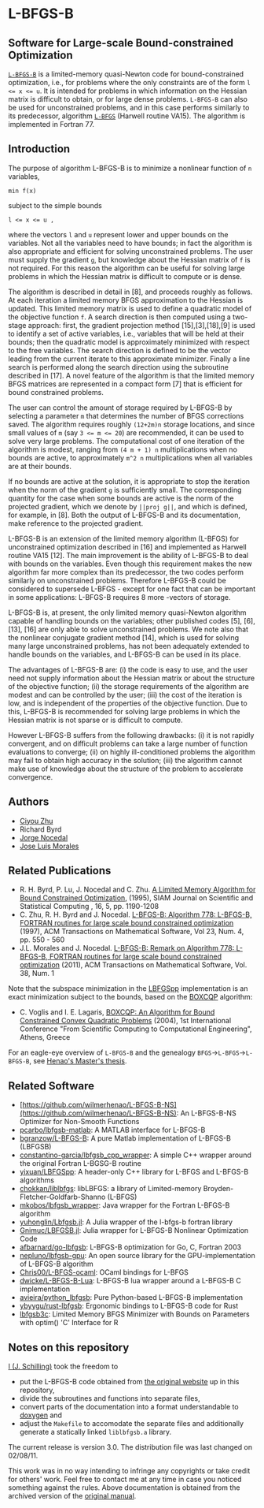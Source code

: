 # L-BFGS-B

## Software for Large-scale Bound-constrained Optimization
[`L-BFGS-B`](http://users.iems.northwestern.edu/~nocedal/lbfgsb.html) is a limited-memory quasi-Newton code for bound-constrained optimization,
i.e., for problems where the only constraints are of the form `l <= x <= u`.
It is intended for problems in which information on the Hessian matrix is difficult to obtain,
or for large dense problems.
`L-BFGS-B` can also be used for unconstrained problems, and in this case performs similarly to its predecessor,
algorithm [`L-BFGS`](http://users.iems.northwestern.edu/~nocedal/lbfgs.html) (Harwell routine VA15). The algorithm is implemented in Fortran 77.

## Introduction

The purpose of algorithm L-BFGS-B is to minimize a nonlinear function of `n` variables,

```
min f(x)
```

subject to the simple bounds

```
l <= x <= u ,
```

where the vectors `l` and `u` represent lower and upper bounds on the variables.
Not all the variables need to have bounds;
in fact the algorithm is also appropriate and efficient for solving unconstrained problems.
The user must supply the gradient `g`, but knowledge about the Hessian matrix of `f` is not required.
For this reason the algorithm can be useful for solving large problems
in which the Hessian matrix is difficult to compute or is dense.

The algorithm is described in detail in [8], and proceeds roughly as follows.
At each iteration a limited memory BFGS approximation to the Hessian is updated.
This limited memory matrix is used to define a quadratic model of the objective function `f`.
A search direction is then computed using a two-stage approach:
first, the gradient projection method [15],[3],[18],[9] is used to identify a set of active variables,
i.e., variables that will be held at their bounds;
then the quadratic model is approximately minimized with respect to the free variables.
The search direction is defined to be the vector leading from the current iterate to this approximate minimizer.
Finally a line search is performed along the search direction using the subroutine described in [17].
A novel feature of the algorithm is that the limited memory BFGS matrices
are represented in a compact form [7] that is efficient for bound constrained problems.

The user can control the amount of storage required by L-BFGS-B
by selecting a parameter `m` that determines the number of BFGS corrections saved.
The algorithm requires roughly `(12+2m)n` storage locations,
and since small values of `m` (say `3 <= m <= 20`) are recommended,
it can be used to solve very large problems.
The computational cost of one iteration of the algorithm is modest,
ranging from `(4 m + 1) n` multiplications when no bounds are active,
to approximately `m^2 n` multiplications when all variables are at their bounds.

If no bounds are active at the solution,
it is appropriate to stop the iteration when the norm of the gradient `g` is sufficiently small.
The corresponding quantity for the case when some bounds are active
is the norm of the projected gradient, which we denote by `||proj g||`,
and which is defined, for example, in [8].
Both the output of L-BFGS-B and its documentation, make reference to the projected gradient.

L-BFGS-B is an extension of the limited memory algorithm (L-BFGS) for unconstrained optimization described in [16] and implemented as Harwell routine VA15 [12]. The main improvement is the ability of L-BFGS-B to deal with bounds on the variables. Even though this requirement makes the new algorithm far more complex than its predecessor, the two codes perform similarly on unconstrained problems. Therefore L-BFGS-B could be considered to supersede L-BFGS - except for one fact that can be important in some applications: L-BFGS-B requires 8 more -vectors of storage.

L-BFGS-B is, at present, the only limited memory quasi-Newton algorithm capable of handling bounds on the variables; other published codes [5], [6], [13], [16] are only able to solve unconstrained problems. We note also that the nonlinear conjugate gradient method [14], which is used for solving many large unconstrained problems, has not been adequately extended to handle bounds on the variables, and L-BFGS-B can be used in its place.

The advantages of L-BFGS-B are: (i) the code is easy to use, and the user need not supply information about the Hessian matrix or about the structure of the objective function; (ii) the storage requirements of the algorithm are modest and can be controlled by the user; (iii) the cost of the iteration is low, and is independent of the properties of the objective function. Due to this, L-BFGS-B is recommended for solving large problems in which the Hessian matrix is not sparse or is difficult to compute.

However L-BFGS-B suffers from the following drawbacks: (i) it is not rapidly convergent, and on difficult problems can take a large number of function evaluations to converge; (ii) on highly ill-conditioned problems the algorithm may fail to obtain high accuracy in the solution; (iii) the algorithm cannot make use of knowledge about the structure of the problem to accelerate convergence. 




## Authors

* [Ciyou Zhu](http://web.archive.org/web/19990129014554/http://www.ece.nwu.edu/%7Eciyou/)
* Richard Byrd
* [Jorge Nocedal](http://www.ece.northwestern.edu/~nocedal)
* [Jose Luis Morales](http://web.archive.org/web/20080509084403/http://www.ece.northwestern.edu:80/~morales/)

## Related Publications

* R. H. Byrd, P. Lu, J. Nocedal and C. Zhu. [A Limited Memory Algorithm for Bound Constrained Optimization](https://doi.org/10.1137/0916069), (1995), SIAM Journal on Scientific and Statistical Computing , 16, 5, pp. 1190-1208
* C. Zhu, R. H. Byrd and J. Nocedal. [L-BFGS-B: Algorithm 778: L-BFGS-B, FORTRAN routines for large scale bound constrained optimization](https://doi.org/10.1145/279232.279236) (1997), ACM Transactions on Mathematical Software, Vol 23, Num. 4, pp. 550 - 560
* J.L. Morales and J. Nocedal. [L-BFGS-B: Remark on Algorithm 778: L-BFGS-B, FORTRAN routines for large scale bound constrained optimization](https://doi.org/10.1145/2049662.2049669) (2011), ACM Transactions on Mathematical Software, Vol. 38, Num. 1

Note that the subspace minimization in the [LBFGSpp](https://github.com/yixuan/LBFGSpp) implementation
is an exact minimization subject to the bounds, based on the [BOXCQP]() algorithm:
* C. Voglis and I. E. Lagaris, [BOXCQP: An Algorithm for Bound Constrained Convex Quadratic Problems](http://www.cs.uoi.gr/~voglis/boxcqp.pdf) (2004), 1st International Conference "From Scientific Computing to Computational Engineering", Athens, Greece

For an eagle-eye overview of `L-BFGS-B` and the genealogy `BFGS`->`L-BFGS`->`L-BFGS-B`, see [Henao's Master's thesis](https://cs.nyu.edu/overton/mstheses/henao/msthesis.pdf).

## Related Software

* [https://github.com/wilmerhenao/L-BFGS-B-NS](https://github.com/wilmerhenao/L-BFGS-B-NS): An L-BFGS-B-NS Optimizer for Non-Smooth Functions
* [pcarbo/lbfgsb-matlab](https://github.com/pcarbo/lbfgsb-matlab): A MATLAB interface for L-BFGS-B
* [bgranzow/L-BFGS-B](https://github.com/bgranzow/L-BFGS-B): A pure Matlab implementation of L-BFGS-B (LBFGSB)
* [constantino-garcia/lbfgsb_cpp_wrapper](https://github.com/constantino-garcia/lbfgsb_cpp_wrapper): A simple C++ wrapper around the original Fortran L-BGSG-B routine
* [yixuan/LBFGSpp](https://github.com/yixuan/LBFGSpp): A header-only C++ library for L-BFGS and L-BFGS-B algorithms
* [chokkan/liblbfgs](https://github.com/chokkan/liblbfgs): libLBFGS: a library of Limited-memory Broyden-Fletcher-Goldfarb-Shanno (L-BFGS)
* [mkobos/lbfgsb_wrapper](https://github.com/mkobos/lbfgsb_wrapper): Java wrapper for the Fortran L-BFGS-B algorithm
* [yuhonglin/Lbfgsb.jl](https://github.com/yuhonglin/Lbfgsb.jl): A Julia wrapper of the l-bfgs-b fortran library
* [Gnimuc/LBFGSB.jl](https://github.com/Gnimuc/LBFGSB.jl): Julia wrapper for L-BFGS-B Nonlinear Optimization Code
* [afbarnard/go-lbfgsb](https://github.com/afbarnard/go-lbfgsb): L-BFGS-B optimization for Go, C, Fortran 2003
* [nepluno/lbfgsb-gpu](https://github.com/nepluno/lbfgsb-gpu): An open source library for the GPU-implementation of L-BFGS-B algorithm
* [Chris00/L-BFGS-ocaml](https://github.com/Chris00/L-BFGS-ocaml):  OCaml bindings for L-BFGS
* [dwicke/L-BFGS-B-Lua](https://github.com/dwicke/L-BFGS-B-Lua): L-BFGS-B lua wrapper around a L-BFGS-B C implementation
* [avieira/python_lbfgsb](https://github.com/avieira/python_lbfgsb): Pure Python-based L-BFGS-B implementation
* [ybyygu/rust-lbfgsb](https://github.com/ybyygu/rust-lbfgsb): Ergonomic bindings to L-BFGS-B code for Rust 
* [lbfgsb3c](https://rdrr.io/rforge/lbfgsb3c/): Limited Memory BFGS Minimizer with Bounds on Parameters with optim() 'C' Interface for R

## Notes on this repository

[I (J. Schilling)](https://github.com/jonathanschilling/) took the freedom to

* put the L-BFGS-B code obtained from [the original website](http://users.iems.northwestern.edu/~nocedal/Software/Lbfgsb.3.0.tar.gz) up in this repository,
* divide the subroutines and functions into separate files,
* convert parts of the documentation into a format understandable to [doxygen](https://www.doxygen.nl/index.html) and
* adjust the `Makefile` to accomodate the separate files and additionally generate a statically linked `liblbfgsb.a` library.

The current release is version 3.0. The distribution file was last changed on 02/08/11.

This work was in no way intending to infringe any copyrights or take credit for others' work.
Feel free to contact me at any time in case you noticed something against the rules.
Above documentation is obtained from the archived version of the [original manual](http://web.archive.org/web/19991005125105/http://www.ece.nwu.edu:80/%7Eciyou/pp9/pp9.html).
